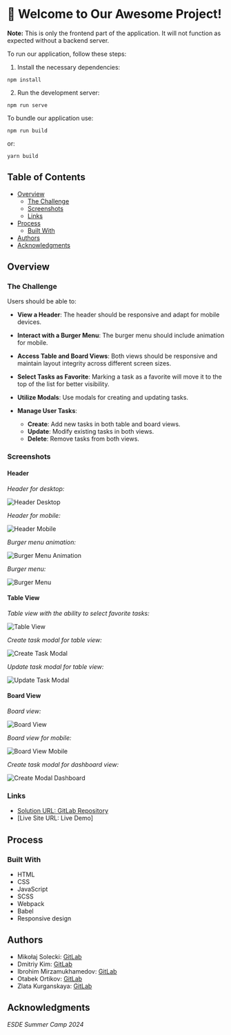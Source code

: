 # 🚀 Welcome to Our Awesome Project!

**Note:** This is only the frontend part of the application. It will not function as expected without a backend server.

To run our application, follow these steps:

1. Install the necessary dependencies:

```
npm install
```

2. Run the development server:

```
npm run serve
```

To bundle our application use:

```
npm run build
```

or:

```
yarn build
```

## Table of Contents

- [Overview](#overview)
  - [The Challenge](#the-challenge)
  - [Screenshots](#screenshots)
  - [Links](#links)
- [Process](#process)
  - [Built With](#built-with)
- [Authors](#authors)
- [Acknowledgments](#acknowledgments)

## Overview

### The Challenge

Users should be able to:

- **View a Header**: The header should be responsive and adapt for mobile devices.

- **Interact with a Burger Menu**: The burger menu should include animation for mobile.

- **Access Table and Board Views**: Both views should be responsive and maintain layout integrity across different screen sizes.

- **Select Tasks as Favorite**: Marking a task as a favorite will move it to the top of the list for better visibility.

- **Utilize Modals**: Use modals for creating and updating tasks.

- **Manage User Tasks**:
  - **Create**: Add new tasks in both table and board views.
  - **Update**: Modify existing tasks in both views.
  - **Delete**: Remove tasks from both views.

### Screenshots

#### Header

_Header for desktop:_

![Header Desktop](./src/app/assets/screenshots/header/header-desktop.png)

_Header for mobile:_

![Header Mobile](./src/app/assets/screenshots/header/header-mobile.png)

_Burger menu animation:_

![Burger Menu Animation](./src/app/assets/screenshots/header/header-burger-menu-animation.png)

_Burger menu:_

![Burger Menu](./src/app/assets/screenshots/header/header-burger-menu.png)

#### Table View

_Table view with the ability to select favorite tasks:_

![Table View](./src/app/assets/screenshots/table/table-favourite-task.png)

_Create task modal for table view:_

![Create Task Modal](./src/app/assets/screenshots/table/table-create-modal.png)

_Update task modal for table view:_

![Update Task Modal](./src/app/assets/screenshots/table/table-update-modal.png)

#### Board View

_Board view:_

![Board View](./src/app/assets/screenshots/board/board-view.png)

_Board view for mobile:_

![Board View Mobile](./src/app/assets/screenshots/board/board-view-mobile.png)

_Create task modal for dashboard view:_

![Create Modal Dashboard](./src/app/assets/screenshots/board/board-view-mobile-create-modal-required.png)

### Links

- [Solution URL: GitLab Repository](https://gitlab.com/Zlata_Kurganskaya/task-manager-client)
- [Live Site URL: Live Demo]

## Process

### Built With

- HTML
- CSS
- JavaScript
- SCSS
- Webpack
- Babel
- Responsive design

## Authors

- Mikołaj Solecki: [GitLab](https://gitlab.com/mikolaj.solecki.123)
- Dmitriy Kim: [GitLab](https://gitlab.com/dmitriy_kim)
- Ibrohim Mirzamukhamedov: [GitLab](https://gitlab.com/resacil)
- Otabek Ortikov: [GitLab](https://gitlab.com/UzOwner)
- Zlata Kurganskaya: [GitLab](https://gitlab.com/Zlata_Kurganskaya)

## Acknowledgments

_ESDE Summer Camp 2024_
